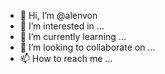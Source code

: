 - 👋 Hi, I’m @alenvon
- 👀 I’m interested in ...
- 🌱 I’m currently learning ...
- 💞️ I’m looking to collaborate on ...
- 📫 How to reach me ...

<!---
alenvon/alenvon is a ✨ special ✨ repository because its `README.md` (this file) appears on your GitHub profile.
You can click the Preview link to take a look at your changes.
--->
